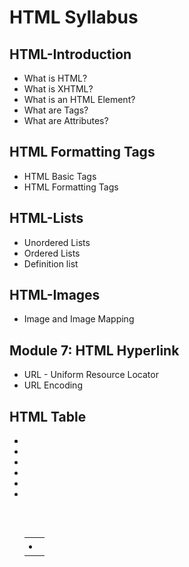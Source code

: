 # HTML Syllabus

## HTML-Introduction

* What is HTML?
* What is XHTML?
* What is an HTML Element?
* What are Tags?
* What are Attributes?

## HTML Formatting Tags

* HTML Basic Tags
* HTML Formatting Tags

## HTML-Lists

* Unordered Lists
* Ordered Lists
* Definition list

## HTML-Images

* Image and Image Mapping

## Module 7: HTML Hyperlink

* URL - Uniform Resource Locator
* URL Encoding

## HTML Table

* <table>
* <thead>
* <tbody>
* <tr>
* <th>
* <td>
* <caption>
* <tfoot>
* <colgroup>
* <col>

## 

